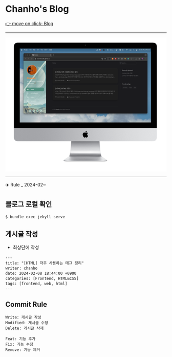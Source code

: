 # Chanho's Blog

<a href="https://chanhocode.github.io/">
  👉 move on click: Blog
</a>

---

![Mockup](./assets/img/readme_com.png)

---

✈️ Rule \_ 2024-02~

## 블로그 로컬 확인

```
$ bundle exec jekyll serve
```

## 게시글 작성

- 최상단에 작성

```
---
title: "[HTML] 자주 사용하는 태그 정리"
writer: chanho
date: 2024-02-08 18:44:00 +0900
categories: [Frontend, HTML&CSS]
tags: [frontend, web, html]
---
```

## Commit Rule

```
Write: 게시글 작성
Modified: 게시글 수정
Delete: 게시글 삭제

Feat: 기능 추가
Fix: 기능 수정
Remove: 기능 제거
```
